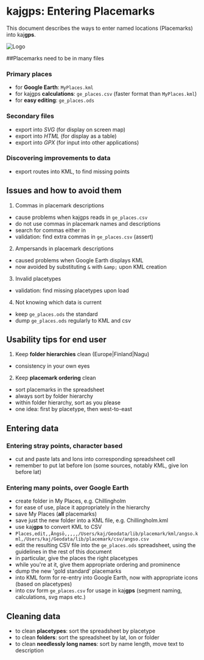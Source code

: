 # kaj**gps**: Entering Placemarks

This document describes the ways to enter named locations (Placemarks) into 
kaj**gps**.

![Logo](https://lh3.googleusercontent.com/-KouDlj6ewlQ/VTUaFSBIlHI/AAAAAAAAUu0/WDKwZf2NXO8/s288/kajgps-green.png)

##Placemarks need to be in many files

### Primary places

* for **Google Earth**: `MyPlaces.kml`
* for kajgps **calculations**: `ge_places.csv` (faster format than `MyPlaces.kml`)
* for **easy editing**: `ge_places.ods`

### Secondary files
* export into *SVG* (for display on screen map)
* export into *HTML* (for display as a table)
* export into *GPX* (for input into other applications)

### Discovering improvements to data
* export routes into KML, to find missing points

## Issues and how to avoid them

1. Commas in placemark descriptions 
  * cause problems when kajgps reads in `ge_places.csv`
  * do not use commas in placemark names and descriptions
  * search for commas either in 
  * validation: find extra commas in `ge_places.csv` (assert)

2. Ampersands in placemark descriptions
  * caused problems when Google Earth displays KML
  * now avoided by substituting `&` with `&amp;` upon KML creation

3. Invalid placetypes
  * validation: find missing placetypes upon load

4. Not knowing which data is current
  * keep `ge_places.ods` the standard
  * dump `ge_places.ods` regularly to KML and csv

## Usability tips for end user

1. Keep **folder hierarchies** clean (Europe|Finland|Nagu)  
  * consistency in your own eyes

2. Keep **placemark ordering** clean
  * sort placemarks in the spreadsheet
  * always sort by folder hierarchy
  * within folder hierarchy, sort as you please
  * one idea: first by placetype, then west-to-east 

## Entering data

### Entering stray points, character based

* cut and paste lats and lons into corresponding spreadsheet cell
* remember to put lat before lon (some sources, notably KML, give lon before lat)

### Entering many points, over Google Earth

* create folder in My Places, e.g. Chillingholm
 * for ease of use, place it appropriately in the hierarchy
* save My Places (**all** placemarks)
* save just the new folder into a KML file, e.g. Chillingholm.kml
* use kaj**gps** to convert KML to CSV
 * `Places,edit,,Ängsö,,,,,/Users/kaj/Geodata/lib/placemark/kml/angso.kml,/Users/kaj/Geodata/lib/placemark/csv/angso.csv`
* edit the resulting CSV file into the `ge_places.ods` spreadsheet, using the guidelines in the rest of this document
 * in particular, give the places the right placetypes
 * while you're at it, give them appropriate ordering and prominence
* dump the new 'gold standard' placemarks
 * into KML form for re-entry into Google Earth, now with appropriate icons (based on placetypes)
 * into csv form `ge_places.csv` for usage in kaj**gps** (segment naming, calculations, svg maps etc.)

## Cleaning data

* to clean **placetypes**: sort the spreadsheet by placetype
* to clean **folders**: sort the spreadsheet by lat, lon or folder
* to clean **needlessly long names**: sort by name length, move text to description
